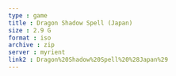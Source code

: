 ```yaml
---
type : game
title : Dragon Shadow Spell (Japan)
size : 2.9 G
format : iso
archive : zip
server : myrient
link2 : Dragon%20Shadow%20Spell%20%28Japan%29
---
```

